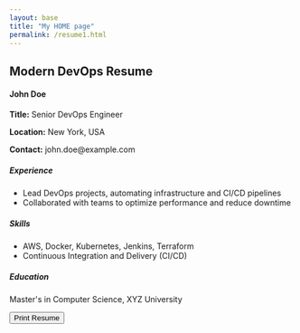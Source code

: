 ```yaml
---
layout: base
title: "My HOME page"
permalink: /resume1.html
---
```


<div class="container mt-5">
    <h2>Modern DevOps Resume</h2>
    <div id="resume1Div" class="border p-4 printable-area" contenteditable="true">
        <h4>John Doe</h4>
        <p><strong>Title:</strong> Senior DevOps Engineer</p>
        <p><strong>Location:</strong> New York, USA</p>
        <p><strong>Contact:</strong> john.doe@example.com</p>
        <h5>Experience</h5>
        <ul>
            <li>Lead DevOps projects, automating infrastructure and CI/CD pipelines</li>
            <li>Collaborated with teams to optimize performance and reduce downtime</li>
        </ul>
        <h5>Skills</h5>
        <ul>
            <li>AWS, Docker, Kubernetes, Jenkins, Terraform</li>
            <li>Continuous Integration and Delivery (CI/CD)</li>
        </ul>
        <h5>Education</h5>
        <p>Master's in Computer Science, XYZ University</p> 
    </div>
    <button onclick="window.print()" class="btn btn-success">Print Resume</button>
</div>

